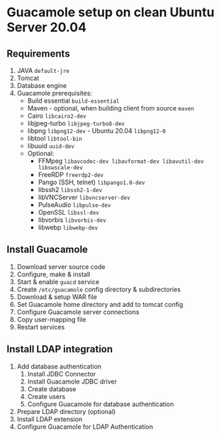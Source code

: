 # Guacamole setup on clean Ubuntu Server 20.04

## Requirements
1. JAVA `default-jre`
2. Tomcat
3. Database engine
4. Guacamole prerequisites:
    - Build essential `build-essential`
    - Maven - optional, when building client from source `maven`
    - Cairo `libcairo2-dev`
    - libjpeg-turbo `libjpeg-turbo8-dev`
    - libpng `libpng12-dev` - Ubuntu 20.04 `libpng12-0`
    - libtool `libtool-bin`
    - libuuid `uuid-dev`
    - Optional:
        - FFMpeg `libavcodec-dev libavformat-dev libavutil-dev libswscale-dev` 
        - FreeRDP `freerdp2-dev`
        - Pango (SSH, telnet) `libpango1.0-dev`
        - libssh2 `libssh2-1-dev`
        - libVNCServer `libvncserver-dev`
        - PulseAudio `libpulse-dev`
        - OpenSSL `libssl-dev`
        - libvorbis `libvorbis-dev`
        - libwebp `libwebp-dev`

## Install Guacamole
1. Download server source code
2. Configure, make & install
3. Start & enable `guacd` service
4. Create `/etc/guacamole` config directory & subdirectories
5. Download & setup WAR file
7. Set Guacamole home directory and add to tomcat config
8. Configure Guacamole server connections
9. Copy user-mapping file
10. Restart services

## Install LDAP integration
1. Add database authentication
    1. Install JDBC Connector
    2. Install Guacamole JDBC driver
    3. Create database
    4. Create users
    5. Configure Guacamole for database authentication
3. Prepare LDAP directory (optional)
4. Install LDAP extension
5. Configure Guacamole for LDAP Authentication